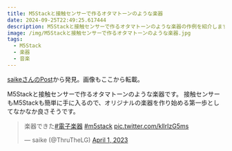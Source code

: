 ```yaml
---
title: M5Stackと接触センサーで作るオタマトーンのような楽器
date: 2024-09-25T22:49:25.617444
description: M5Stackと接触センサーで作るオタマトーンのような楽器の作例を紹介します
image: /img/M5Stackと接触センサーで作るオタマトーンのような楽器.jpg
tags:
  - M5Stack
  - 楽器
  - 音楽
---
```

[saikeさんのPost](https://twitter.com/ThruTheLG/status/1642166934761525248)から発見。画像もここから転載。

M5Stackと接触センサーで作るオタマトーンのような楽器です。
接触センサーもM5Stackも簡単に手に入るので、オリジナルの楽器を作り始める第一歩としてなかなか良さそうです。

<blockquote class="twitter-tweet"><p lang="ja" dir="ltr">楽器できた<a href="https://twitter.com/hashtag/%E9%9B%BB%E5%AD%90%E6%A5%BD%E5%99%A8?src=hash&amp;ref_src=twsrc%5Etfw">#電子楽器</a> <a href="https://twitter.com/hashtag/m5stack?src=hash&amp;ref_src=twsrc%5Etfw">#m5stack</a> <a href="https://t.co/kllrIzG5ms">pic.twitter.com/kllrIzG5ms</a></p>&mdash; saike (@ThruTheLG) <a href="https://twitter.com/ThruTheLG/status/1642166934761525248?ref_src=twsrc%5Etfw">April 1, 2023</a></blockquote>
<script async src="https://platform.twitter.com/widgets.js" charset="utf-8"></script>




